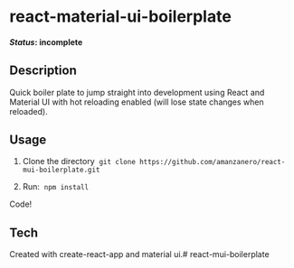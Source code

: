# react-material-ui-boilerplate

#### _Status_: incomplete

## Description

Quick boiler plate to jump straight into development using React and Material UI with hot reloading enabled (will lose state changes when reloaded).

## Usage

1. Clone the directory&nbsp; `git clone https://github.com/amanzanero/react-mui-boilerplate.git`

2. Run:&nbsp; `npm install`

Code!

## Tech

Created with create-react-app and material ui.# react-mui-boilerplate
